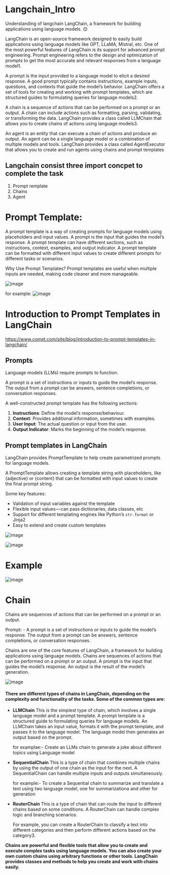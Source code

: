 # Langchain_Intro
Understanding of langchain
LangChain, a framework for building applications using language models. 😊

LangChain is an open-source framework designed to easily build applications using language models like GPT, LLaMA, Mistral, etc. One of the most powerful features of LangChain is its support for advanced prompt engineering. Prompt engineering refers to the design and optimization of prompts to get the most accurate and relevant responses from a language model1.

A prompt is the input provided to a language model to elicit a desired response. A good prompt typically contains instructions, example inputs, questions, and contexts that guide the model’s behavior. LangChain offers a set of tools for creating and working with prompt templates, which are structured guides to formulating queries for language models2.

A chain is a sequence of actions that can be performed on a prompt or an output. A chain can include actions such as formatting, parsing, validating, or transforming the data. LangChain provides a class called LLMChain that allows you to create chains of actions using language models3.

An agent is an entity that can execute a chain of actions and produce an output. An agent can be a single language model or a combination of multiple models and tools. LangChain provides a class called AgentExecutor that allows you to create and run agents using chains and prompt templates

## Langchain consist three import concpet to complete the task
1) Prompt remplate
2) Chains
3) Agent

# Prompt Template:
A prompt template is a way of creating prompts for language models using placeholders and input values. A prompt is the input that guides the model’s response. A prompt template can have different sections, such as instructions, context, examples, and output indicator. A prompt template can be formatted with different input values to create different prompts for different tasks or scenarios.

Why Use Prompt Templates? Prompt templates are useful when multiple inputs are needed, making code cleaner and more manageable.

![image](https://github.com/anithorat/Langchain_Intro/assets/101381417/fda21802-b5da-4847-aee0-1d18ad8ad817)


for example:
![image](https://github.com/anithorat/Langchain_Intro/assets/101381417/21b4351c-b1a4-4d9e-a761-ad65187c6ee0)

# ******Introduction to Prompt Templates in LangChain******

https://www.comet.com/site/blog/introduction-to-prompt-templates-in-langchain/


## Prompts
  Language models (LLMs) require prompts to function.




A prompt is a set of instructions or inputs to guide the model’s response. The output from a prompt can be answers, sentence completions, or conversation responses. 

A well-constructed prompt template has the following sections:
1) **Instructions**: Define the model’s response/behaviour.
2) **Context**: Provides additional information, sometimes with examples.
3) **User Input**: The actual question or input from the user.
4) **Output Indicator**: Marks the beginning of the model’s response.

## Prompt templates in LangChain
LangChain provides PromptTemplate to help create parametrized prompts for language models.

A PromptTemplate allows creating a template string with placeholders, like {adjective} or {content} that can be formatted with input values to create the final prompt string.

Some key features:

* Validation of input variables against the template
* Flexible input values — can pass dictionaries, data classes, etc
* Support for different templating engines like Python’s `str.format` or Jinja2
* Easy to extend and create custom templates

![image](https://github.com/anithorat/Langchain_Intro/assets/101381417/c25e3958-8736-4c06-9282-ab95814b9aea)

![image](https://github.com/anithorat/Langchain_Intro/assets/101381417/e658d67b-db60-4407-a1e4-aa6b0d071452)

# **Example**

![image](https://github.com/anithorat/Langchain_Intro/assets/101381417/8655547a-efd6-457e-b6cc-4d4585d98de6)


# **Chain**

Chains are sequences of actions that can be performed on a prompt or an output.

Prompt: - A prompt is a set of instructions or inputs to guide the model’s response. The output from a prompt can be answers, sentence completions, or conversation responses. 

Chains are one of the core features of LangChain, a framework for building applications using language models. Chains are sequences of actions that can be performed on a prompt or an output. A prompt is the input that guides the model’s response. An output is the result of the model’s generation.


![image](https://github.com/anithorat/Langchain_Intro/assets/101381417/6a5c7942-fe38-473d-ada4-df7fc05084c1)

#### There are different types of chains in LangChain, depending on the complexity and functionality of the tasks. Some of the common types are:

* **LLMChain**
      This is the simplest type of chain, which involves a single language model and a prompt template. A prompt template is a structured guide to formulating queries for language models. An LLMChain takes an input value, formats it with the prompt template, and passes it to the language model. The language model then generates an output based on the prompt.

  for examplae:- Create an LLMs chain to generate a joke about different topics using Language model
* **SequentialChain**
      This is a type of chain that combines multiple chains by using the output of one chain as the input for the next. A SequentialChain can handle multiple inputs and outputs simultaneously.

  for example:- To create a Sequential chain to summarize  and translate a text using two language model, one for summarizationa and other for generation
*  **RouterChain**
      This is a type of chain that can route the input to different chains based on some conditions. A RouterChain can handle complex logic and branching scenarios.

    For example, you can create a RouterChain to classify a text into different categories and then perform different actions based on the category3.

**Chains are powerful and flexible tools that allow you to create and execute complex tasks using language models. You can also create your own custom chains using arbitrary functions or other tools. LangChain provides classes and methods to help you create and work with chains easily.**


